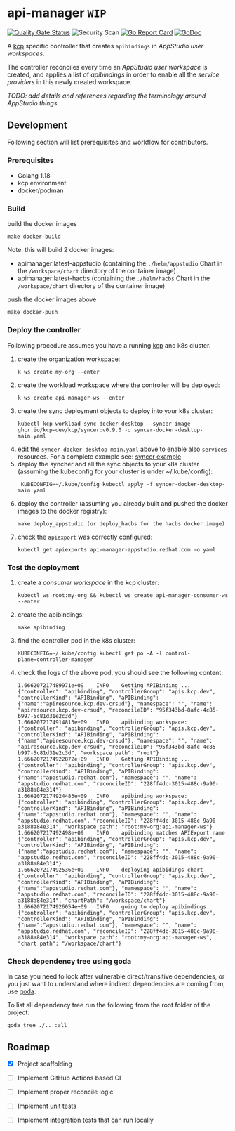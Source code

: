 # api-manager `WIP`
[![Quality Gate Status](https://sonarcloud.io/api/project_badges/measure?project=api-manager&metric=alert_status)](https://sonarcloud.io/summary/new_code?id=api-manager)
![Security Scan](https://github.com/redhat-appstudio/api-manager/actions/workflows/security.yaml/badge.svg
)
[![Go Report Card](https://goreportcard.com/badge/github.com/redhat-appstudio/api-manager)](https://goreportcard.com/report/github.com/redhat-appstudio/api-manager)
[![GoDoc](https://godoc.org/github.com/redhat-appstudio/api-manager?status.png)](https://godoc.org/github.com/redhat-appstudio/api-manager)


A [kcp](https://github.com/kcp-dev/kcp) specific controller that creates `apibindings` in _AppStudio user workspaces_.

The controller reconciles every time an _AppStudio user workspace_ is created, and applies a list of _apibindings_ in order to enable all the _service providers_ in this newly created workspace.


_TODO: add details and references regarding the terminology around AppStudio things._


## Development

Following section will list prerequisites and workflow for contributors.

### Prerequisites

* Golang 1.18
* kcp environment
* docker/podman

### Build

build the docker images
```shell
make docker-build 
```
Note: this will build 2 docker images:
- apimanager:latest-appstudio (containing the `./helm/appstudio` Chart in the `/workspace/chart` directory of the container image)
- apimanager:latest-hacbs (containing the `./helm/hacbs` Chart in the `/workspace/chart` directory of the container image)

push the docker images above
```shell
make docker-push
```

### Deploy the controller

Following procedure assumes you have a running [kcp](https://github.com/kcp-dev/kcp) and k8s cluster.

1. create the organization workspace:
    ```shell
    k ws create my-org --enter
    ```
2. create the workload workspace where the controller will be deployed:
    ```shell
    k ws create api-manager-ws --enter
    ```
3. create the sync deployment objects to deploy into your k8s cluster:
    ```shell
    kubectl kcp workload sync docker-desktop --syncer-image ghcr.io/kcp-dev/kcp/syncer:v0.9.0 -o syncer-docker-desktop-main.yaml
    ```
4. edit the `syncer-docker-desktop-main.yaml` above to  enable also `services` resources. For a complete example see: [syncer example](./test/syncer-docker-desktop-main.yaml)
5. deploy the syncher and all the sync objects to your k8s cluster (assuming the kubeconfig for your cluster is under ~/.kube/config):
   ```shell
    KUBECONFIG=~/.kube/config kubectl apply -f syncer-docker-desktop-main.yaml
   ```
6. deploy the controller (assuming you already built and pushed the docker images to the docker registry):
    ```shell
    make deploy_appstudio (or deploy_hacbs for the hacbs docker image)
    ```
7. check the `apiexport` was correctly configured:
    ```shell
    kubectl get apiexports api-manager-appstudio.redhat.com -o yaml
    ```

### Test the deployment

1. create a _consumer workspace_ in the kcp cluster:
    ```shell
    kubectl ws root:my-org && kubectl ws create api-manager-consumer-ws --enter 
    ```
2. create the apibindings:
   ```shell
   make apibinding
   ```
3. find the controller pod in the k8s cluster:
   ```shell
   KUBECONFIG=~/.kube/config kubectl get po -A -l control-plane=controller-manager 
   ```
4. check the logs of the above pod, you should see the following content:
    ```shell
   1.666207217489971e+09	INFO	Getting APIBinding ...	{"controller": "apibinding", "controllerGroup": "apis.kcp.dev", "controllerKind": "APIBinding", "aPIBinding": {"name":"apiresource.kcp.dev-crsud"}, "namespace": "", "name": "apiresource.kcp.dev-crsud", "reconcileID": "95f343bd-8afc-4c85-b997-5c81d31e2c3d"}
   1.6662072174914813e+09	INFO	apibinding workspace: 	{"controller": "apibinding", "controllerGroup": "apis.kcp.dev", "controllerKind": "APIBinding", "aPIBinding": {"name":"apiresource.kcp.dev-crsud"}, "namespace": "", "name": "apiresource.kcp.dev-crsud", "reconcileID": "95f343bd-8afc-4c85-b997-5c81d31e2c3d", "workspace path": "root"}
   1.6662072174922872e+09	INFO	Getting APIBinding ...	{"controller": "apibinding", "controllerGroup": "apis.kcp.dev", "controllerKind": "APIBinding", "aPIBinding": {"name":"appstudio.redhat.com"}, "namespace": "", "name": "appstudio.redhat.com", "reconcileID": "228ff4dc-3015-488c-9a90-a3188a84e314"}
   1.6662072174924483e+09	INFO	apibinding workspace: 	{"controller": "apibinding", "controllerGroup": "apis.kcp.dev", "controllerKind": "APIBinding", "aPIBinding": {"name":"appstudio.redhat.com"}, "namespace": "", "name": "appstudio.redhat.com", "reconcileID": "228ff4dc-3015-488c-9a90-a3188a84e314", "workspace path": "root:my-org:api-manager-ws"}
   1.666207217492498e+09	INFO	apibinding matches APIExport name	{"controller": "apibinding", "controllerGroup": "apis.kcp.dev", "controllerKind": "APIBinding", "aPIBinding": {"name":"appstudio.redhat.com"}, "namespace": "", "name": "appstudio.redhat.com", "reconcileID": "228ff4dc-3015-488c-9a90-a3188a84e314"}
   1.666207217492536e+09	INFO	deploying apibidings chart	{"controller": "apibinding", "controllerGroup": "apis.kcp.dev", "controllerKind": "APIBinding", "aPIBinding": {"name":"appstudio.redhat.com"}, "namespace": "", "name": "appstudio.redhat.com", "reconcileID": "228ff4dc-3015-488c-9a90-a3188a84e314", "chartPath": "/workspace/chart"}
   1.6662072174926054e+09	INFO	going to deploy apibindings	{"controller": "apibinding", "controllerGroup": "apis.kcp.dev", "controllerKind": "APIBinding", "aPIBinding": {"name":"appstudio.redhat.com"}, "namespace": "", "name": "appstudio.redhat.com", "reconcileID": "228ff4dc-3015-488c-9a90-a3188a84e314", "workspace path": "root:my-org:api-manager-ws", "chart path": "/workspace/chart"}
    ```
   
### Check dependency tree using goda

In case you need to look after vulnerable direct/transitive dependencies, or you just want to understand where indirect dependencies are coming from, use [goda](https://pkg.go.dev/github.com/loov/goda#section-readme).

To list all dependency tree run the following from the root folder of the project:
```shell
goda tree ./...:all
```



## Roadmap

- [x] Project scaffolding
- [ ] Implement GitHub Actions based CI
- [ ] Implement proper reconcile logic
- [ ] Implement unit tests
- [ ] Implement integration tests that can run locally

